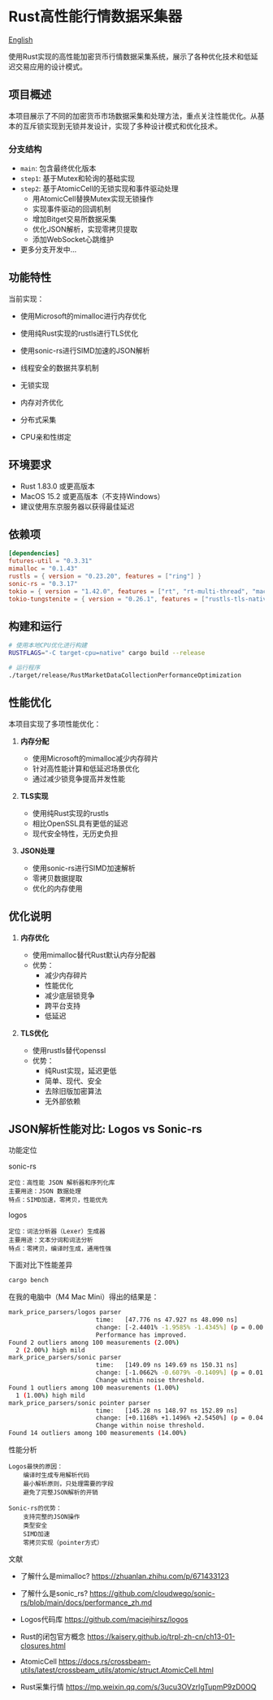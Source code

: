 
# Rust高性能行情数据采集器

[English](./README.md)

使用Rust实现的高性能加密货币行情数据采集系统，展示了各种优化技术和低延迟交易应用的设计模式。

## 项目概述

本项目展示了不同的加密货币市场数据采集和处理方法，重点关注性能优化。从基本的互斥锁实现到无锁并发设计，实现了多种设计模式和优化技术。

### 分支结构

- `main`: 包含最终优化版本
- `step1`: 基于Mutex和轮询的基础实现
- `step2`: 基于AtomicCell的无锁实现和事件驱动处理
   - 用AtomicCell替换Mutex实现无锁操作
   - 实现事件驱动的回调机制
   - 增加Bitget交易所数据采集
   - 优化JSON解析，实现零拷贝提取
   - 添加WebSocket心跳维护
- 更多分支开发中...

## 功能特性

当前实现：
- 使用Microsoft的mimalloc进行内存优化
- 使用纯Rust实现的rustls进行TLS优化
- 使用sonic-rs进行SIMD加速的JSON解析
- 线程安全的数据共享机制

- 无锁实现
- 内存对齐优化
- 分布式采集
- CPU亲和性绑定

## 环境要求

- Rust 1.83.0 或更高版本
- MacOS 15.2 或更高版本（不支持Windows）
- 建议使用东京服务器以获得最佳延迟

## 依赖项

```toml
[dependencies]
futures-util = "0.3.31"
mimalloc = "0.1.43"
rustls = { version = "0.23.20", features = ["ring"] }
sonic-rs = "0.3.17"
tokio = { version = "1.42.0", features = ["rt", "rt-multi-thread", "macros", "time"] }
tokio-tungstenite = { version = "0.26.1", features = ["rustls-tls-native-roots"] }
```

## 构建和运行

```bash
# 使用本地CPU优化进行构建
RUSTFLAGS="-C target-cpu=native" cargo build --release

# 运行程序
./target/release/RustMarketDataCollectionPerformanceOptimization
```

## 性能优化

本项目实现了多项性能优化：

1. **内存分配**
    - 使用Microsoft的mimalloc减少内存碎片
    - 针对高性能计算和低延迟场景优化
    - 通过减少锁竞争提高并发性能

2. **TLS实现**
    - 使用纯Rust实现的rustls
    - 相比OpenSSL具有更低的延迟
    - 现代安全特性，无历史负担

3. **JSON处理**
    - 使用sonic-rs进行SIMD加速解析
    - 零拷贝数据提取
    - 优化的内存使用

## 优化说明

1. **内存优化**
    - 使用mimalloc替代Rust默认内存分配器
    - 优势：
        - 减少内存碎片
        - 性能优化
        - 减少底层锁竞争
        - 跨平台支持
        - 低延迟

2. **TLS优化**
    - 使用rustls替代openssl
    - 优势：
        - 纯Rust实现，延迟更低
        - 简单、现代、安全
        - 去除旧版加密算法
        - 无外部依赖

## JSON解析性能对比: Logos vs Sonic-rs

功能定位

sonic-rs

    定位：高性能 JSON 解析器和序列化库
    主要用途：JSON 数据处理
    特点：SIMD加速，零拷贝，性能优先

logos

    定位：词法分析器（Lexer）生成器
    主要用途：文本分词和词法分析
    特点：零拷贝，编译时生成，通用性强


下面对比下性能差异
```bash
cargo bench
```

在我的电脑中（M4 Mac Mini）得出的结果是：
```bash
mark_price_parsers/logos parser
                        time:   [47.776 ns 47.927 ns 48.090 ns]
                        change: [-2.4401% -1.9585% -1.4345%] (p = 0.00 < 0.05)
                        Performance has improved.
Found 2 outliers among 100 measurements (2.00%)
  2 (2.00%) high mild
mark_price_parsers/sonic parser
                        time:   [149.09 ns 149.69 ns 150.31 ns]
                        change: [-1.0662% -0.6079% -0.1409%] (p = 0.01 < 0.05)
                        Change within noise threshold.
Found 1 outliers among 100 measurements (1.00%)
  1 (1.00%) high mild
mark_price_parsers/sonic pointer parser
                        time:   [145.28 ns 148.97 ns 152.89 ns]
                        change: [+0.1168% +1.1496% +2.5450%] (p = 0.04 < 0.05)
                        Change within noise threshold.
Found 14 outliers among 100 measurements (14.00%)
```
性能分析

    Logos最快的原因：
        编译时生成专用解析代码
        最小解析原则，只处理需要的字段
        避免了完整JSON解析的开销

    Sonic-rs的优势：
        支持完整的JSON操作
        类型安全
        SIMD加速
        零拷贝实现（pointer方式）


文献
- 了解什么是mimalloc?
   https://zhuanlan.zhihu.com/p/671433123

- 了解什么是sonic_rs?
   https://github.com/cloudwego/sonic-rs/blob/main/docs/performance_zh.md

- Logos代码库
  https://github.com/maciejhirsz/logos

- Rust的闭包官方概念
   https://kaisery.github.io/trpl-zh-cn/ch13-01-closures.html

- AtomicCell
   https://docs.rs/crossbeam-utils/latest/crossbeam_utils/atomic/struct.AtomicCell.html

- Rust采集行情
  https://mp.weixin.qq.com/s/3ucu3OVzrlgTupmP9zD0OQ
